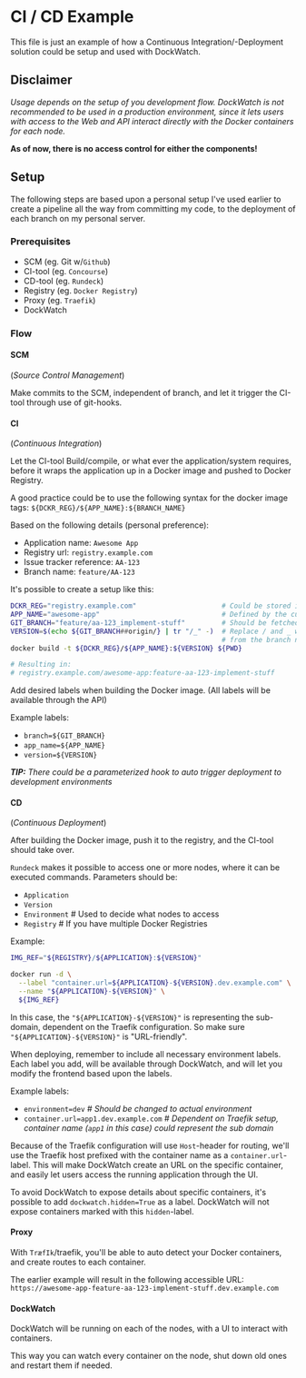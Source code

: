 # CI / CD Example
This file is just an example of how a Continuous Integration/-Deployment
solution could be setup and used with DockWatch.

## Disclaimer
_Usage depends on the setup of you development flow.
DockWatch is not recommended to be used in a production environment,
since it lets users with access to the Web and API interact directly
with the Docker containers for each node._

**As of now, there is no access control for either the components!**

## Setup
The following steps are based upon a personal setup I've used earlier
to create a pipeline all the way from committing my code,
to the deployment of each branch on my personal server.

### Prerequisites
* SCM (eg. Git w/`Github`)
* CI-tool (eg. `Concourse`)
* CD-tool (eg. `Rundeck`)
* Registry (eg. `Docker Registry`)
* Proxy (eg. `Traefik`)
* DockWatch

### Flow
#### SCM
(_Source Control Management_)

Make commits to the SCM, independent of branch, and
let it trigger the CI-tool through use of git-hooks.

#### CI
(_Continuous Integration_)

Let the CI-tool Build/compile, or what ever the application/system requires,
before it wraps the application up in a Docker image and pushed to Docker Registry.

A good practice could be to use the following syntax for the docker image tags:
`${DCKR_REG}/${APP_NAME}:${BRANCH_NAME}`

Based on the following details (personal preference):
* Application name: `Awesome App`
* Registry url: `registry.example.com`
* Issue tracker reference: `AA-123`
* Branch name: `feature/AA-123`

It's possible to create a setup like this:
```bash
DCKR_REG="registry.example.com"                     # Could be stored in the CI-tool
APP_NAME="awesome-app"                              # Defined by the current pipeline
GIT_BRANCH="feature/aa-123_implement-stuff"         # Should be fetched from either SCM or CI-tool
VERSION=$(echo ${GIT_BRANCH##origin/} | tr "/_" -)  # Replace / and _ with -, also remove "origin/"
                                                    # from the branch name (optional)
docker build -t ${DCKR_REG}/${APP_NAME}:${VERSION} ${PWD}

# Resulting in:
# registry.example.com/awesome-app:feature-aa-123-implement-stuff
```

Add desired labels when building the Docker image.
(All labels will be available through the API)

Example labels:
* `branch=${GIT_BRANCH}`
* `app_name=${APP_NAME}`
* `version=${VERSION}`

_**TIP:** There could be a parameterized hook to auto trigger deployment to development environments_

#### CD
(_Continuous Deployment_)

After building the Docker image, push it to the registry, and the CI-tool should take over.

`Rundeck` makes it possible to access one or more nodes, where it can be executed commands.
Parameters should be:
* `Application`
* `Version`
* `Environment` # Used to decide what nodes to access
* `Registry` # If you have multiple Docker Registries

Example:
```bash
IMG_REF="${REGISTRY}/${APPLICATION}:${VERSION}"

docker run -d \
  --label "container.url=${APPLICATION}-${VERSION}.dev.example.com" \
  --name "${APPLICATION}-${VERSION}" \
  ${IMG_REF}
``` 

In this case, the `"${APPLICATION}-${VERSION}"` is representing the sub-domain,
dependent on the Traefik configuration.
So make sure `"${APPLICATION}-${VERSION}"` is "URL-friendly".

When deploying, remember to include all necessary environment labels.
Each label you add, will be available through DockWatch,
and will let you modify the frontend based upon the labels.

Example labels:
* `environment=dev` # _Should be changed to actual environment_
* `container.url=app1.dev.example.com` # _Dependent on Traefik setup,
container name (`app1` in this case) could represent the sub domain_

Because of the Traefik configuration will use `Host`-header for routing,
we'll use the Traefik host prefixed with the container name as a `container.url`-label.
This will make DockWatch create an URL on the specific container,
and easily let users access the running application through the UI.

To avoid DockWatch to expose details about specific containers,
it's possible to add `dockwatch.hidden=True` as a label.
DockWatch will not expose containers marked with this `hidden`-label.

#### Proxy
With `TræfIk`/traefik, you'll be able to auto detect
your Docker containers, and create routes to each container.

The earlier example will result in the following accessible URL:
`https://awesome-app-feature-aa-123-implement-stuff.dev.example.com`

#### DockWatch
DockWatch will be running on each of the nodes, with a UI to interact with containers.

This way you can watch every container on the node,
shut down old ones and restart them if needed.
